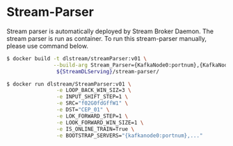# Stream-Parser

Stream parser is automatically deployed by Stream Broker Daemon.
The stream parser is run as container.
To run this stream-parser manually, please use command below.

```bash
$ docker build -t dlstream/streamParser:v01 \
               --build-arg Stream_Parser={KafkaNode0:portnum},{KafkaNode1:portnum},... \
                ${StreamDLServing}/stream-parser/ 

$ docker run dlstream/StreamParser:v01 \
                -e LOOP_BACK_WIN_SIZ=3 \
                -e INPUT_SHIFT_STEP=1 \
                -e SRC="f02G0fdGffW1" \
                -e DST="CEP_01" \
                -e LOK_FORWARD_STEP=1 \
                -e LOOK_FORWARD_WIN_SIZE=1 \
                -e IS_ONLINE_TRAIN=True \
                -e BOOTSTRAP_SERVERS="{kafkanode0:portnum},..."
```

